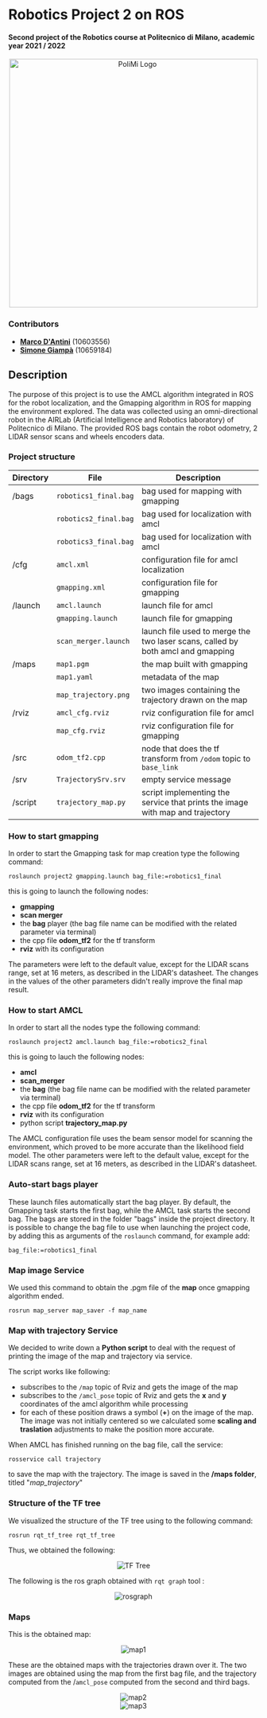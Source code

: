 
# Robotics Project 2 on ROS

#### Second project of the Robotics course at Politecnico di Milano, academic year 2021 / 2022

<p align="center">
  <img width="500" src="images/polimi_logo.png" alt="PoliMi Logo" />
  <br>
</p>

### Contributors

- [__Marco D'Antini__](https://github.com/DantiniMarco) (10603556)
- [__Simone Giampà__](https://github.com/SimonGiampy) (10659184)


## Description

The purpose of this project is to use the AMCL algorithm integrated in ROS for the robot localization, and the Gmapping algorithm in ROS for mapping the environment explored.
The data was collected using an omni-directional robot in the AIRLab (Artificial Intelligence and Robotics laboratory) of Politecnico di Milano.
The provided ROS bags contain the robot odometry, 2 LIDAR sensor scans and wheels encoders data.

### Project structure

|Directory|File|Description|
|---------------|---------|-----------|
| /bags |  `robotics1_final.bag` | bag used for mapping with gmapping
|  |  `robotics2_final.bag`| bag used for localization with amcl
|  |  `robotics3_final.bag`| bag used for localization with amcl
| /cfg | `amcl.xml` | configuration file for amcl localization
|  | `gmapping.xml` | configuration file for gmapping
| /launch | `amcl.launch` | launch file for amcl
|  | `gmapping.launch` | launch file for gmapping
|  | `scan_merger.launch` | launch file used to merge the two laser scans, called by both amcl and gmapping
| /maps | `map1.pgm` | the map built with gmapping
|  | `map1.yaml` | metadata of the map
|  | `map_trajectory.png` | two images containing the trajectory drawn on the map
| /rviz | `amcl_cfg.rviz` | rviz configuration file  for amcl
|  | `map_cfg.rviz` | rviz configuration file for gmapping
| /src | `odom_tf2.cpp` | node that does the tf transform from `/odom` topic to `base_link`
| /srv | `TrajectorySrv.srv` | empty service message
| /script | `trajectory_map.py` | script implementing the service that prints the image with map and trajectory

### How to start gmapping

In order to start the Gmapping task for map creation type the following command:

```
roslaunch project2 gmapping.launch bag_file:=robotics1_final
```

this is going to launch the following nodes:
- __gmapping__
- __scan merger__
- the __bag__ player (the bag file name can be modified with the related parameter via terminal)
- the cpp file __odom_tf2__ for the tf transform
- __rviz__ with its configuration

The parameters were left to the default value, except for the LIDAR scans range, set at 16 meters, as described in the LIDAR's datasheet. The changes in the values of the other parameters didn't really improve the final map result.

### How to start AMCL

In order to start all the nodes type the following command:

```
roslaunch project2 amcl.launch bag_file:=robotics2_final
```

this is going to lauch the following nodes:
- __amcl__
- __scan_merger__
- the __bag__ (the bag file name can be modified with the related parameter via terminal)
- the cpp file __odom_tf2__ for the tf transform
- __rviz__ with its configuration
- python script __trajectory_map.py__

The AMCL configuration file uses the beam sensor model for scanning the environment, which proved to be more accurate than the likelihood field model. The other parameters were left to the default value, except for the LIDAR scans range, set at 16 meters, as described in the LIDAR's datasheet.

### Auto-start bags player

These launch files automatically start the bag player. By default, the Gmapping task starts the first bag, while the AMCL task starts the second bag. The bags are stored in the folder "bags" inside the project directory. It is possible to change the bag file to use when launching the project code, by adding this as arguments of the `roslaunch` command, for example add:

```
bag_file:=robotics1_final
```

### Map image Service

We used this command to obtain the .pgm file of the __map__ once gmapping algorithm ended.
```
rosrun map_server map_saver -f map_name
```

### Map with trajectory Service

We decided to write down a __Python script__ to deal with the request of printing the image of the map and trajectory via service.

The script works like following:
- subscribes to the `/map` topic of Rviz and gets the image of the map
- subscribes to the `/amcl_pose` topic of Rviz and gets the __x__ and __y__ coordinates of the amcl algorithm while processing
- for each of these position draws a symbol (__+__) on the image of the map. The image was not initially centered so we calculated some __scaling and traslation__ adjustments to make the position more accurate.

When AMCL has finished running on the bag file, call the service:
```
rosservice call trajectory
```

to save the map with the trajectory. The image is saved in the __/maps folder__, titled "_map_trajectory_"

### Structure of the TF tree

We visualized the structure of the TF tree using to the following command:

```
rosrun rqt_tf_tree rqt_tf_tree
```

Thus, we obtained the following:

<p align="center">
  <img src="images/tf_tree.png" alt="TF Tree" />
  <br>
</p>

The following is the ros graph obtained with `rqt graph` tool :

<p align="center">
  <img src="images/rosgraph.png" alt="rosgraph" />
  <br>
</p>

### Maps

This is the obtained map:
<p align="center">
  <img src="images/map1.png" alt="map1" />
  <br>
</p>

These are the obtained maps with the trajectories drawn over it. The two images are obtained using the map from the first bag file, and the trajectory computed from the /`amcl_pose` computed from the second and third bags.

<p align="center">
  <img src="maps/map_trajectory_1.png" alt="map2" />
  <br>
  <img src="maps/map_trajectory_2.png" alt="map3" />
</p>
